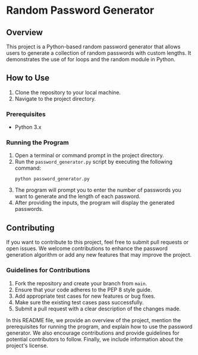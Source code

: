 # Random Password Generator

## Overview
This project is a Python-based random password generator that allows users to generate a collection of random passwords with custom lengths. It demonstrates the use of for loops and the random module in Python.

## How to Use
1. Clone the repository to your local machine.
2. Navigate to the project directory.

### Prerequisites
- Python 3.x

### Running the Program
1. Open a terminal or command prompt in the project directory.
2. Run the `password_generator.py` script by executing the following command:
   ```
   python password_generator.py
   ```
3. The program will prompt you to enter the number of passwords you want to generate and the length of each password.
4. After providing the inputs, the program will display the generated passwords.

## Contributing
If you want to contribute to this project, feel free to submit pull requests or open issues. We welcome contributions to enhance the password generation algorithm or add any new features that may improve the project.

### Guidelines for Contributions
1. Fork the repository and create your branch from `main`.
2. Ensure that your code adheres to the PEP 8 style guide.
3. Add appropriate test cases for new features or bug fixes.
4. Make sure the existing test cases pass successfully.
5. Submit a pull request with a clear description of the changes made.

In this README file, we provide an overview of the project, mention the prerequisites for running the program, and explain how to use the password generator. We also encourage contributions and provide guidelines for potential contributors to follow. Finally, we include information about the project's license.
